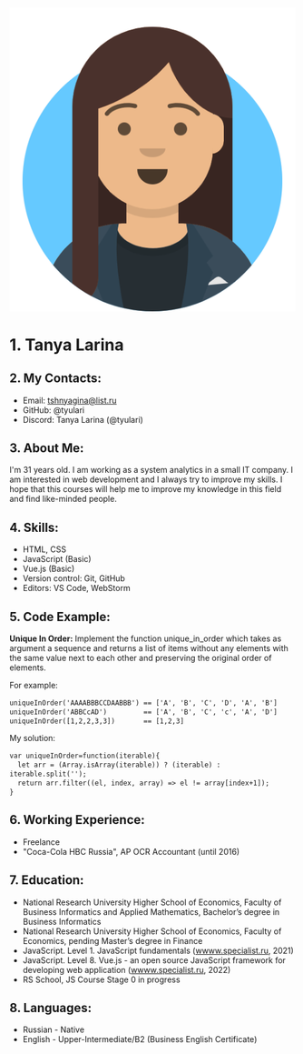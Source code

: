 ![Image](img/avataaars.png)
# 1.	Tanya Larina
## 2.	My Contacts:
* Email: tshnyagina@list.ru
* GitHub: @tyulari
* Discord: Tanya Larina (@tyulari)

## 3.	About Me:

I'm 31 years old. I am working as a system analytics in a small IT company. I am interested in web development and I always try to improve my skills. I hope that this courses will help me to improve my knowledge in this field and find like-minded people.

## 4.	Skills:

* HTML, CSS
* JavaScript (Basic)
* Vue.js (Basic)
* Version control: Git, GitHub
* Editors: VS Code, WebStorm

## 5.	Code Example:

**Unique In Order:** Implement the function unique_in_order which takes as argument a sequence and returns a list of items without any elements with the same value next to each other and preserving the original order of elements.

For example:
```
uniqueInOrder('AAAABBBCCDAABBB') == ['A', 'B', 'C', 'D', 'A', 'B']
uniqueInOrder('ABBCcAD')         == ['A', 'B', 'C', 'c', 'A', 'D']
uniqueInOrder([1,2,2,3,3])       == [1,2,3]
```
My solution:
```
var uniqueInOrder=function(iterable){
  let arr = (Array.isArray(iterable)) ? (iterable) : iterable.split('');
  return arr.filter((el, index, array) => el != array[index+1]);
}
```
## 6.	Working Experience:
   * Freelance
   * "Coca-Cola HBC Russia", AP OCR Accountant (until 2016) 

## 7.	Education:

 * National Research University Higher School of Economics, Faculty of Business Informatics and Applied Mathematics,
Bachelor’s degree in Business Informatics
* National Research University Higher School of Economics, Faculty of Economics, pending Master’s degree in Finance
* JavaScript. Level 1. JavaScript fundamentals ([wwww.specialist.ru](https://www.specialist.ru/), 2021)
* JavaScript. Level 8. Vue.js - an open source JavaScript framework for developing web application ([wwww.specialist.ru](https://www.specialist.ru/), 2022)
* RS School, JS Course Stage 0 in progress

## 8.	Languages:
* Russian - Native
* English - Upper-Intermediate/B2 (Business English Certificate)
